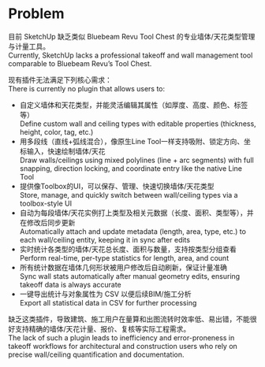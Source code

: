 # Problem

目前 SketchUp 缺乏类似 Bluebeam Revu Tool Chest 的专业墙体/天花类型管理与计量工具。  
Currently, SketchUp lacks a professional takeoff and wall management tool comparable to Bluebeam Revu’s Tool Chest.

现有插件无法满足下列核心需求：  
There is currently no plugin that allows users to:

- 自定义墙体和天花类型，并能灵活编辑其属性（如厚度、高度、颜色、标签等）  
  Define custom wall and ceiling types with editable properties (thickness, height, color, tag, etc.)
- 用多段线（直线+弧线混合），像原生Line Tool一样支持吸附、锁定方向、坐标输入，快速绘制墙体/天花  
  Draw walls/ceilings using mixed polylines (line + arc segments) with full snapping, direction locking, and coordinate entry like the native Line Tool
- 提供像Toolbox的UI，可以保存、管理、快速切换墙体/天花类型  
  Store, manage, and quickly switch between wall/ceiling types via a toolbox-style UI
- 自动为每段墙体/天花实例打上类型及相关元数据（长度、面积、类型等），并在修改后同步更新  
  Automatically attach and update metadata (length, area, type, etc.) to each wall/ceiling entity, keeping it in sync after edits
- 实时统计各类型的墙体/天花总长度、面积与数量，支持按类型分组查看  
  Perform real-time, per-type statistics for length, area, and count
- 所有统计数据在墙体几何形状被用户修改后自动刷新，保证计量准确  
  Sync wall stats automatically after manual geometry edits, ensuring takeoff data is always accurate
- 一键导出统计与对象属性为 CSV 以便后续BIM/施工分析  
  Export all statistical data in CSV for further processing

缺乏这类插件，导致建筑、施工用户在量算和出图流转时效率低、易出错，不能很好支持精确的墙体/天花计量、报价、复核等实际工程需求。  
The lack of such a plugin leads to inefficiency and error-proneness in takeoff workflows for architectural and construction users who rely on precise wall/ceiling quantification and documentation.